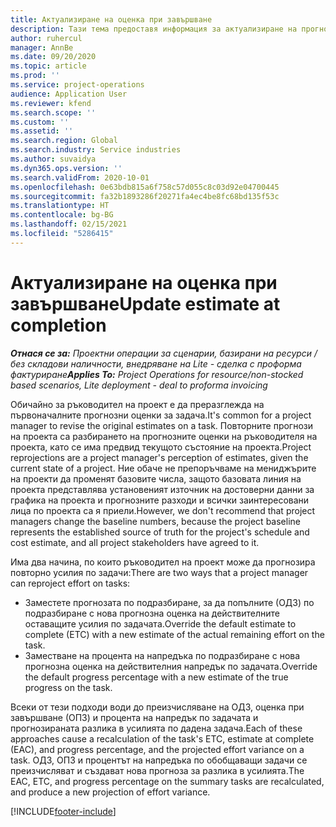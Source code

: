 ```yaml
---
title: Актуализиране на оценка при завършване
description: Тази тема предоставя информация за актуализиране на прогнозата за усилията върху даден проект.
author: ruhercul
manager: AnnBe
ms.date: 09/20/2020
ms.topic: article
ms.prod: ''
ms.service: project-operations
audience: Application User
ms.reviewer: kfend
ms.search.scope: ''
ms.custom: ''
ms.assetid: ''
ms.search.region: Global
ms.search.industry: Service industries
ms.author: suvaidya
ms.dyn365.ops.version: ''
ms.search.validFrom: 2020-10-01
ms.openlocfilehash: 0e63bdb815a6f758c57d055c8c03d92e04700445
ms.sourcegitcommit: fa32b1893286f20271fa4ec4be8fc68bd135f53c
ms.translationtype: HT
ms.contentlocale: bg-BG
ms.lasthandoff: 02/15/2021
ms.locfileid: "5286415"
---
```

# <a name="update-estimate-at-completion"></a><span data-ttu-id="b2207-103">Актуализиране на оценка при завършване</span><span class="sxs-lookup"><span data-stu-id="b2207-103">Update estimate at completion</span></span>

<span data-ttu-id="b2207-104">_**Отнася се за:** Проектни операции за сценарии, базирани на ресурси / без складови наличности, внедряване на Lite - сделка с проформа фактуриране_</span><span class="sxs-lookup"><span data-stu-id="b2207-104">_**Applies To:** Project Operations for resource/non-stocked based scenarios, Lite deployment - deal to proforma invoicing_</span></span>

<span data-ttu-id="b2207-105">Обичайно за ръководител на проект е да преразглежда на първоначалните прогнозни оценки за задача.</span><span class="sxs-lookup"><span data-stu-id="b2207-105">It's common for a project manager to revise the original estimates on a task.</span></span> <span data-ttu-id="b2207-106">Повторните прогнози на проекта са разбирането на прогнозните оценки на ръководителя на проекта, като се има предвид текущото състояние на проекта.</span><span class="sxs-lookup"><span data-stu-id="b2207-106">Project reprojections are a project manager's perception of estimates, given the current state of a project.</span></span> <span data-ttu-id="b2207-107">Ние обаче не препоръчваме на мениджърите на проекти да променят базовите числа, защото базовата линия на проекта представлява установеният източник на достоверни данни за графика на проекта и прогнозните разходи и всички заинтересовани лица по проекта са я приели.</span><span class="sxs-lookup"><span data-stu-id="b2207-107">However, we don't recommend that project managers change the baseline numbers, because the project baseline represents the established source of truth for the project's schedule and cost estimate, and all project stakeholders have agreed to it.</span></span>

<span data-ttu-id="b2207-108">Има два начина, по които ръководител на проект може да прогнозира повторно усилия по задачи:</span><span class="sxs-lookup"><span data-stu-id="b2207-108">There are two ways that a project manager can reproject effort on tasks:</span></span>

- <span data-ttu-id="b2207-109">Заместете прогнозата по подразбиране, за да попълните (ОДЗ) по подразбиране с нова прогнозна оценка на действителните оставащите усилия по задачата.</span><span class="sxs-lookup"><span data-stu-id="b2207-109">Override the default estimate to complete (ETC) with a new estimate of the actual remaining effort on the task.</span></span> 
- <span data-ttu-id="b2207-110">Заместване на процента на напредъка по подразбиране с нова прогнозна оценка на действителния напредък по задачата.</span><span class="sxs-lookup"><span data-stu-id="b2207-110">Override the default progress percentage with a new estimate of the true progress on the task.</span></span>

<span data-ttu-id="b2207-111">Всеки от тези подходи води до преизчисляване на ОДЗ, оценка при завършване (ОПЗ) и процента на напредък по задачата и прогнозираната разлика в усилията по дадена задача.</span><span class="sxs-lookup"><span data-stu-id="b2207-111">Each of these approaches cause a recalculation of the task's ETC, estimate at complete (EAC), and progress percentage, and the projected effort variance on a task.</span></span> <span data-ttu-id="b2207-112">ОДЗ, ОПЗ и процентът на напредъка по обобщаващи задачи се преизчисляват и създават нова прогноза за разлика в усилията.</span><span class="sxs-lookup"><span data-stu-id="b2207-112">The EAC, ETC, and progress percentage on the summary tasks are recalculated, and produce a new projection of effort variance.</span></span>


[!INCLUDE[footer-include](../includes/footer-banner.md)]